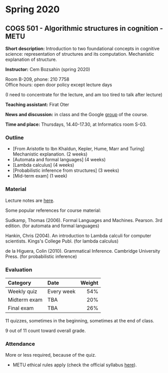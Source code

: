 # Spring 2020

COGS 501 - Algorithmic structures in cognition - METU 
-------------------------------------------------------

**Short description:** Introduction to two foundational concepts in cognitive science: representation of structures and its computation. Mechanistic explanation of structure.

**Instructor:** Cem Bozsahin (spring 2020)

 Room B-209, phone: 210 7758  
 Office hours: open door policy except lecture days 
 
(I need to concentrate for the lecture, and am too tired to talk after lecture)

**Teaching assistant:** Firat Oter

**News and discussion:** in class and the Google
[group](https://groups.google.com/forum/#!forum/metu-cogs-501-algorithmic-structures-in-cognition)
of the course. 

**Time and place:** Thursdays, 14.40-17.30, at Informatics room S-03.

### Outline

- [From Aristotle to Ibn Khaldun, Kepler, Hume, Marr and Turing] Mechanistic explanation. (2 weeks)
- [Automata and formal languages] (4 weeks)
- [Lambda calculus] (4 weeks)
- [Probabilistic inference from structures] (3 weeks)
- [Mid-term exam] (1 week)


### Material

Lecture notes are <a href="https://github.com/umutozge/cogs501">here</a>.

Some popular references for course material:

Sudkamp, Thomas (2006). Formal Languages and Machines. Pearson. 3rd edition. (for automata and formal languages)

Hankin, Chris (2004). An introduction to Lambda calculi for computer scientists. Kings's College Publ. (for lambda calculus)

de la Higuera, Colin (2010). Grammatical Inference. Cambridge University Press. (for probabilistic inference)




### Evaluation

|Category| Date | Weight |
:---|:---|---:
Weekly quiz | Every week | 54% 
Midterm exam  | TBA | 20%
Final exam | TBA | 26%

11 quizzes, sometimes in the beginning, sometimes at the end of class.

9 out of 11 count toward overall grade.

### Attendance

More or less required, because of the quiz.

- METU ethical rules apply (check the official syllabus
  [here](https://odtusyllabus.metu.edu.tr/)).

